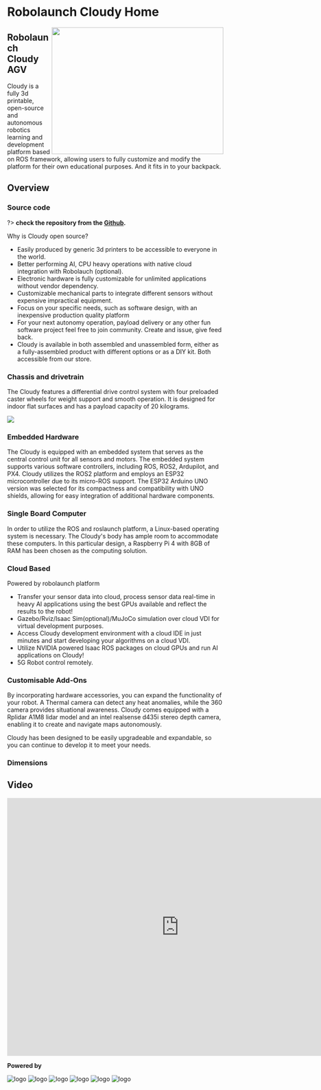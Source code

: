 # Robolaunch Cloudy Home

<img src="https://raw.githubusercontent.com/robolaunch/cloudy_stl/main/images/CLOUDY%20MK2%20(5).png" width="400" height="295" align="right">

## Robolaunch Cloudy AGV
Cloudy is a fully 3d printable, open-source and autonomous robotics learning and development platform based on ROS framework, allowing users to fully customize and modify the platform for their own educational purposes. And it fits in to your backpack.

## Overview

### Source code

?> **check the repository from the [Github](https://github.com/robolaunch/cloudy).**

Why is Cloudy open source?

- Easily produced by generic 3d printers to be accessible to everyone in the world.
- Better performing AI, CPU heavy operations with native cloud integration with Robolauch (optional).
- Electronic hardware is fully customizable for unlimited applications without vendor dependency.
- Customizable mechanical parts to integrate different sensors without expensive impractical equipment.
- Focus on your specific needs, such as software design, with an inexpensive production quality platform
- For your next autonomy operation, payload delivery or any other fun software project feel free to join community. Create and issue, give feed back.
- Cloudy is available in both assembled and unassembled form, either as a fully-assembled product with different options or as a DIY kit. Both accessible from our store.

### Chassis and drivetrain


The Cloudy features a differential drive control system with four preloaded caster wheels for weight support and smooth operation. It is designed for indoor flat surfaces and has a payload capacity of 20 kilograms.
<br>

![](https://raw.githubusercontent.com/robolaunch/cloudy_stl/main/images/cloudy%20dimensions%201.png)



### Embedded Hardware
The Cloudy is equipped with an embedded system that serves as the central control unit for all sensors and motors. The embedded system supports various software controllers, including ROS, ROS2, Ardupilot, and PX4. Cloudy utilizes the ROS2 platform and employs an ESP32 microcontroller due to its micro-ROS support. The ESP32 Arduino UNO version was selected for its compactness and compatibility with UNO shields, allowing for easy integration of additional hardware components.
### Single Board Computer
 In order to utilize the ROS and roslaunch platform, a Linux-based operating system is necessary. The Cloudy's body has ample room to accommodate these computers. In this particular design, a Raspberry Pi 4 with 8GB of RAM has been chosen as the computing solution.
### Cloud Based
Powered by robolaunch platform

- Transfer your sensor data into cloud, process sensor data real-time in heavy AI applications using the best GPUs available and reflect the results to the robot!
- Gazebo/Rviz/Isaac Sim(optional)/MuJoCo simulation over cloud VDI for virtual development purposes. 
- Access Cloudy development environment with a cloud IDE in just minutes and start developing your algorithms on a cloud VDI.
- Utilize NVIDIA powered Isaac ROS packages on cloud GPUs and run AI applications on Cloudy!
- 5G Robot control remotely.


### Customisable Add-Ons
By incorporating hardware accessories, you can expand the functionality of your robot. A Thermal camera can detect any heat anomalies, while the 360 camera provides situational awareness. Cloudy comes equipped with a Rplidar A1M8 lidar model and an intel realsense d435i stereo depth camera, enabling it to create and navigate maps autonomously. 

Cloudy has been designed to be easily upgradeable and expandable, so you can continue to develop it to meet your needs.

### Dimensions

## Video

<iframe  height=600 width=800 src="https://www.youtube.com/watch?v=I4ivsS-1b_o" title="YouTube video player" frameborder="0" allow="accelerometer; autoplay; clipboard-write; encrypted-media; gyroscope; picture-in-picture; web-share" allowfullscreen></iframe>



**Powered by**

![logo](https://micro.ros.org/img/micro-ROS_big_logo.png ':size=20%')
![logo](https://www.nvidia.com/content/dam/en-zz/Solutions/about-nvidia/logo-and-brand/01-nvidia-logo-horiz-500x200-2c50-d.png ':size=15%')
![logo](https://navigation.ros.org/_static/nav2_logo.png ':size=5%')
![logo](https://avatars.githubusercontent.com/u/3979232?s=280&v=4 ':size=10%')
![logo](https://gazebosim.org/assets/images/logos/gazebo_horz_pos.png ':size=15%')
![logo](https://control.ros.org/master/_static/logo_ros-controls.png ':size=7%')